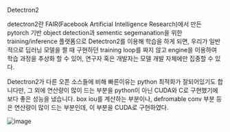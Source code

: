 Detectron2

detectron2란 FAIR(Facebook Artificial Intelligence Research)에서 만든 pytorch 기반 object detection과 sementic segemanation을 위한 training/inference 플랫폼으로 Detectron2를 이용해 학습을 하게 되면, 우리가 일반적으로 딥러닝 모델을 짤 때 구현하던 training loop를 짜지 않고 engine을 이용하여 학습 과정을 추상화 할 수 있어, 연구자 혹은 개발자는 모델 개발 자체에만 집중할 수 있다.

Detectron2가 다른 오픈 소스들에 비해 빠른이유는 python 최적화가 잘되어있기도 합니다만, 그 외에 연산량이 많이 드는 부분을 python이 아닌 CUDA와 C로 구현했기에 보다 좋은 성능을 냈습니다. box iou를 계산하는 부분이나, defromable conv 부분 등은 연산량이 많이 드는 부분인데, 이 부분을 CUDA로 구현하였다.

![image](https://user-images.githubusercontent.com/81723414/125381907-b5a29a80-e3cf-11eb-97c3-96338d43c50c.png)
